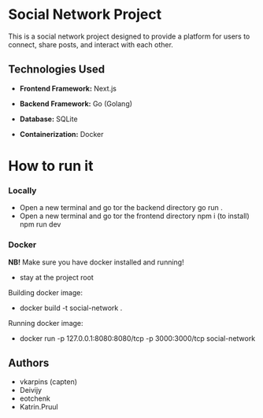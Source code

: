 # Social Network Project

This is a social network project designed to provide a platform for users to connect, share posts, and interact with each other.

## Technologies Used

- **Frontend Framework:** Next.js

- **Backend Framework:** Go (Golang)

- **Database:** SQLite

- **Containerization:** Docker

# How to run it

### Locally
- Open a new terminal and go tor the backend directory
        go run .
- Open a new terminal and go tor the frontend directory
        npm i (to install)
        npm run dev

### Docker

**NB!** Make sure you have docker installed and running!
- stay at the project root 

Building docker image: 
- docker build -t social-network .

Running docker image:
- docker run -p 127.0.0.1:8080:8080/tcp -p 3000:3000/tcp social-network

## Authors
- vkarpins (capten)
- Deivijy
- eotchenk
- Katrin.Pruul